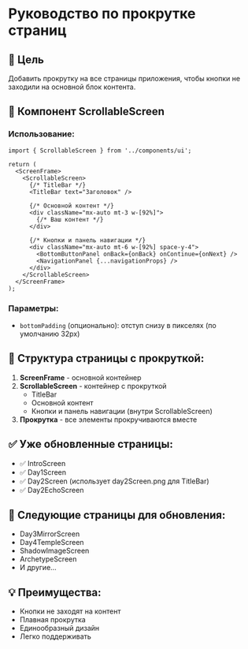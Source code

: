 # Руководство по прокрутке страниц

## 🎯 **Цель**
Добавить прокрутку на все страницы приложения, чтобы кнопки не заходили на основной блок контента.

## 🔧 **Компонент ScrollableScreen**

### **Использование:**
```tsx
import { ScrollableScreen } from '../components/ui';

return (
  <ScreenFrame>
    <ScrollableScreen>
      {/* TitleBar */}
      <TitleBar text="Заголовок" />
      
      {/* Основной контент */}
      <div className="mx-auto mt-3 w-[92%]">
        {/* Ваш контент */}
      </div>

      {/* Кнопки и панель навигации */}
      <div className="mx-auto mt-6 w-[92%] space-y-4">
        <BottomButtonPanel onBack={onBack} onContinue={onNext} />
        <NavigationPanel {...navigationProps} />
      </div>
    </ScrollableScreen>
  </ScreenFrame>
);
```

### **Параметры:**
- `bottomPadding` (опционально): отступ снизу в пикселях (по умолчанию 32px)

## 📱 **Структура страницы с прокруткой:**

1. **ScreenFrame** - основной контейнер
2. **ScrollableScreen** - контейнер с прокруткой
   - TitleBar
   - Основной контент
   - Кнопки и панель навигации (внутри ScrollableScreen)
3. **Прокрутка** - все элементы прокручиваются вместе

## ✅ **Уже обновленные страницы:**
- ✅ IntroScreen
- ✅ Day1Screen  
- ✅ Day2Screen (использует day2Screen.png для TitleBar)
- ✅ Day2EchoScreen

## 🔄 **Следующие страницы для обновления:**
- Day3MirrorScreen
- Day4TempleScreen
- ShadowImageScreen
- ArchetypeScreen
- И другие...

## 💡 **Преимущества:**
- Кнопки не заходят на контент
- Плавная прокрутка
- Единообразный дизайн
- Легко поддерживать
